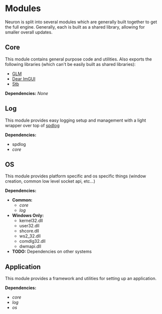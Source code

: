 # Modules

Neuron is split into several modules which are generally built together to get the full engine.
Generally, each is built as a shared library, allowing for smaller overall updates.

## Core
This module contains general purpose code and utilities.
Also exports the following libraries (which can't be easily built as shared libraries):
- [GLM](https://github.com/g-truc/glm)
- [Dear ImGUI](https://github.com/ocornut/imgui)
- [Stb](https://github.com/nothings/stb)

**Dependencies:** _None_

## Log
This module provides easy logging setup and management with a light wrapper over top of [spdlog](https://github.com/gabime/spdlog)

**Dependencies:**
- spdlog
- _core_

## OS
This module provides platform specific and os specific things (window creation, common low level socket api, etc...)

**Dependencies:**
- **Common:**
  - _core_
  - _log_
- **Windows Only:**
  - kernel32.dll
  - user32.dll
  - shcore.dll
  - ws2_32.dll
  - comdlg32.dll
  - dwmapi.dll
- **TODO:** Dependencies on other systems

## Application
This module provides a framework and utilities for setting up an application.

**Dependencies:**
- _core_
- _log_
- _os_

